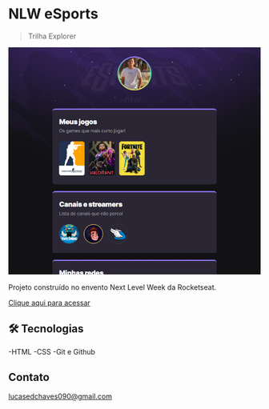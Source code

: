 # NLW eSports

>Trilha Explorer

![preview](./.github/preview.png)

Projeto construído no envento Next Level Week da Rocketseat.

[Clique aqui para acessar](https://xlukks.github.io/nlw-esports-explorer)


## 🛠️ Tecnologias 

-HTML
-CSS
-Git e Github

## Contato 

lucasedchaves090@gmail.com